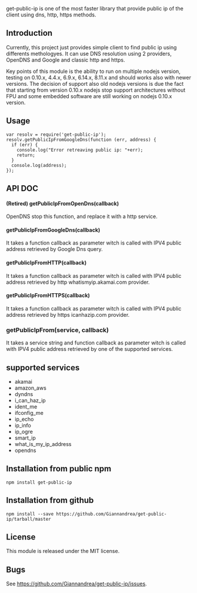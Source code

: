 get-public-ip is one of the most faster library that provide public ip of the client using dns, http, https methods.

## Introduction

Currently, this project just provides simple client to find public ip using differents methologyes.
It can use DNS resolution using 2 providers, OpenDNS and Google and classic http and https.

Key points of this module is the ability to run on multiple nodejs version, testing on 0.10.x, 4.4.x, 6.9.x, 6.14.x, 8.11.x and should works also with newer versions. 
The decision of support also old nodejs versions is due the fact that starting from version 0.10.x nodejs stop support architectures without FPU and some embedded software are still working on nodejs 0.10.x version.

## Usage

    var resolv = require('get-public-ip');
    resolv.getPublicIpFromGoogleDns(function (err, address) {
      if (err) {
        console.log("Error retreaving public ip: "+err);
        return;
      }
      console.log(address); 
    });


## API DOC

#### (Retired) getPublicIpFromOpenDns(callback)
OpenDNS stop this function, and replace it with a http service.

#### getPublicIpFromGoogleDns(callback)
It takes a function callback as parameter witch is called with IPV4 public address retrieved by Google Dns query.

#### getPublicIpFromHTTP(callback)
It takes a function callback as parameter witch is called with IPV4 public address retrieved by http whatismyip.akamai.com provider.

#### getPublicIpFromHTTPS(callback)
It takes a function callback as parameter witch is called with IPV4 public address retrieved by https icanhazip.com provider.

### getPublicIpFrom(service, callback)
It takes a service string and function callback as parameter witch is called with IPV4 public address retrieved by one of the supported services.

## supported services
- akamai
- amazon_aws
- dyndns
- i_can_haz_ip
- ident_me
- ifconfig_me
- ip_echo
- ip_info
- ip_ogre
- smart_ip
- what_is_my_ip_address
- opendns

## Installation from public npm
    npm install get-public-ip

## Installation from github
    npm install --save https://github.com/Giannandrea/get-public-ip/tarball/master

## License

This module is released under the MIT license.

## Bugs

See <https://github.com/Giannandrea/get-public-ip/issues>.
